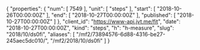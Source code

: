 {
  "properties": {
    "num": [
      7549
    ],
    "unit": [
      "steps"
    ],
    "start": [
      "2018-10-26T00:00:00Z"
    ],
    "end": [
      "2018-10-27T00:00:00Z"
    ],
    "published": [
      "2018-10-27T00:00:00Z"
    ]
  },
  "client_id": "https://www-api.jvt.me/fit",
  "date": "2018-10-27T00:00:00Z",
  "kind": "steps",
  "h": "h-measure",
  "slug": "2018/10/ds0fi",
  "aliases": [
    "/mf2/73894576-6d88-4316-be27-245aec5dc010/",
    "/mf2/2018/10/ds0fi"
  ]
}
